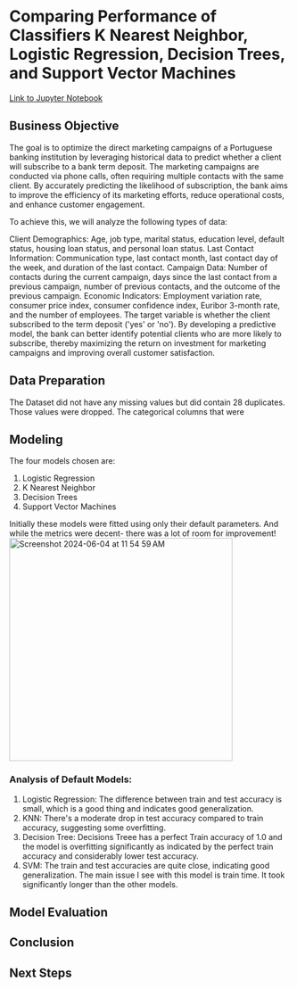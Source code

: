 #  Comparing Performance of Classifiers K Nearest Neighbor, Logistic Regression, Decision Trees, and Support Vector Machines

[Link to Jupyter Notebook](https://github.com/anjana250/comparing_classifiers/blob/main/module_17_starter/prompt_III.ipynb)


## Business Objective


The goal is to optimize the direct marketing campaigns of a Portuguese banking institution by leveraging historical data to predict whether a client will subscribe to a bank term deposit. The marketing campaigns are conducted via phone calls, often requiring multiple contacts with the same client. By accurately predicting the likelihood of subscription, the bank aims to improve the efficiency of its marketing efforts, reduce operational costs, and enhance customer engagement.

To achieve this, we will analyze the following types of data:

Client Demographics: Age, job type, marital status, education level, default status, housing loan status, and personal loan status.
Last Contact Information: Communication type, last contact month, last contact day of the week, and duration of the last contact.
Campaign Data: Number of contacts during the current campaign, days since the last contact from a previous campaign, number of previous contacts, and the outcome of the previous campaign.
Economic Indicators: Employment variation rate, consumer price index, consumer confidence index, Euribor 3-month rate, and the number of employees.
The target variable is whether the client subscribed to the term deposit ('yes' or 'no'). By developing a predictive model, the bank can better identify potential clients who are more likely to subscribe, thereby maximizing the return on investment for marketing campaigns and improving overall customer satisfaction.

## Data Preparation

The Dataset did not have any missing values but did contain 28 duplicates. Those values were dropped. The categorical columns that were 

## Modeling
The four models chosen are:
1. Logistic Regression
2. K Nearest Neighbor
3. Decision Trees
4. Support Vector Machines

Initially these models were fitted using only their default parameters. And while the metrics were decent- there was a lot of room for improvement!
<img width="400" alt="Screenshot 2024-06-04 at 11 54 59 AM" src="https://github.com/anjana250/comparing_classifiers/assets/15185723/2ecdafea-18e5-4a2b-ba21-bd68df03fcef">

### Analysis of Default Models:

1. Logistic Regression: The difference between train and test accuracy is small, which is a good thing and indicates good generalization.
2. KNN: There's a moderate drop in test accuracy compared to train accuracy, suggesting some overfitting.
3. Decision Tree: Decisions Treee has a perfect Train accuracy of 1.0 and the model is overfitting significantly as indicated by the perfect train accuracy and considerably lower test accuracy.
4. SVM: The train and test accuracies are quite close, indicating good generalization. The main issue I see with this model is train time. It took significantly longer than the other models.



## Model Evaluation

## Conclusion 

## Next Steps
